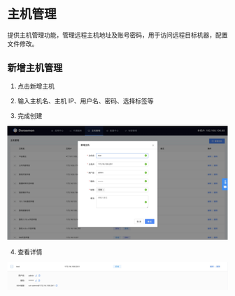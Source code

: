 # 主机管理

提供主机管理功能，管理远程主机地址及账号密码，用于访问远程目标机器，配置文件修改。
## 新增主机管理

1. 点击新增主机

2. 输入主机名、主机 IP、用户名、密码、选择标签等

3. 完成创建

![新增主机](../../imgs/host_management.jpg)

4. 查看详情

![主机详情](../../imgs/host_management_detail.jpg)
